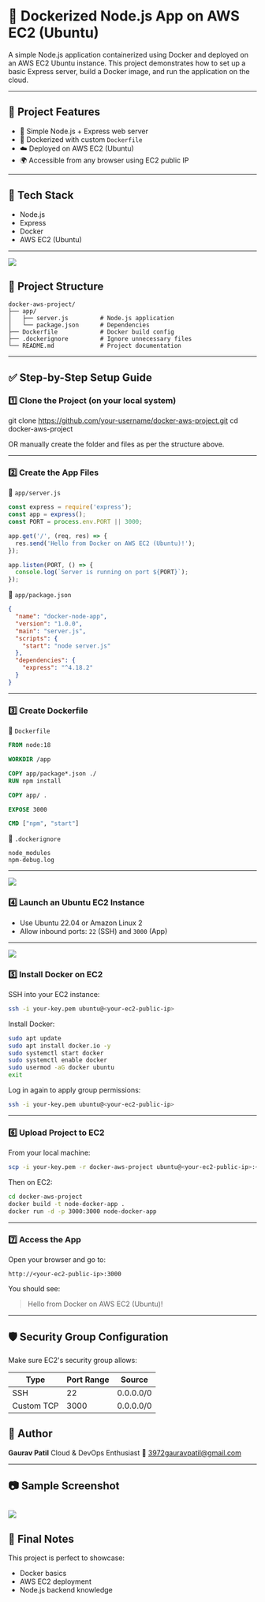 # 🚀 Dockerized Node.js App on AWS EC2 (Ubuntu)

A simple Node.js application containerized using Docker and deployed on an AWS EC2 Ubuntu instance. This project demonstrates how to set up a basic Express server, build a Docker image, and run the application on the cloud.

---

## 📌 Project Features

- 🧱 Simple Node.js + Express web server
- 🐳 Dockerized with custom `Dockerfile`
- ☁️ Deployed on AWS EC2 (Ubuntu)
- 🌍 Accessible from any browser using EC2 public IP

---

## 🧰 Tech Stack

- Node.js
- Express
- Docker
- AWS EC2 (Ubuntu)

---
![](https://github.com/gaurav3972/dockerized-nodejs-on-ec2/blob/master/images/20..0.png)
## 📁 Project Structure
````
docker-aws-project/
├── app/
│   ├── server.js         # Node.js application
│   └── package.json      # Dependencies
├── Dockerfile            # Docker build config
├── .dockerignore         # Ignore unnecessary files
└── README.md             # Project documentation

````

---

## ✅ Step-by-Step Setup Guide

### 1️⃣ Clone the Project (on your local system)


git clone https://github.com/your-username/docker-aws-project.git
cd docker-aws-project

OR manually create the folder and files as per the structure above.

---

### 2️⃣ Create the App Files

📄 `app/server.js`

```js
const express = require('express');
const app = express();
const PORT = process.env.PORT || 3000;

app.get('/', (req, res) => {
  res.send('Hello from Docker on AWS EC2 (Ubuntu)!');
});

app.listen(PORT, () => {
  console.log(`Server is running on port ${PORT}`);
});
```

📄 `app/package.json`

```json
{
  "name": "docker-node-app",
  "version": "1.0.0",
  "main": "server.js",
  "scripts": {
    "start": "node server.js"
  },
  "dependencies": {
    "express": "^4.18.2"
  }
}
```

---

### 3️⃣ Create Dockerfile

📄 `Dockerfile`

```Dockerfile
FROM node:18

WORKDIR /app

COPY app/package*.json ./
RUN npm install

COPY app/ .

EXPOSE 3000

CMD ["npm", "start"]
```

📄 `.dockerignore`

```
node_modules
npm-debug.log
```

---
![](https://github.com/gaurav3972/dockerized-nodejs-on-ec2/blob/master/images/Screenshot%202025-06-24%20165323.png)
### 4️⃣ Launch an Ubuntu EC2 Instance

* Use Ubuntu 22.04 or Amazon Linux 2
* Allow inbound ports: `22` (SSH) and `3000` (App)

---
![](https://github.com/gaurav3972/dockerized-nodejs-on-ec2/blob/master/images/Screenshot%202025-06-24%20165333.png)
### 5️⃣ Install Docker on EC2

SSH into your EC2 instance:

```bash
ssh -i your-key.pem ubuntu@<your-ec2-public-ip>
```

Install Docker:

```bash
sudo apt update
sudo apt install docker.io -y
sudo systemctl start docker
sudo systemctl enable docker
sudo usermod -aG docker ubuntu
exit
```

Log in again to apply group permissions:

```bash
ssh -i your-key.pem ubuntu@<your-ec2-public-ip>
```

---

### 6️⃣ Upload Project to EC2

From your local machine:

```bash
scp -i your-key.pem -r docker-aws-project ubuntu@<your-ec2-public-ip>:~
```

Then on EC2:

```bash
cd docker-aws-project
docker build -t node-docker-app .
docker run -d -p 3000:3000 node-docker-app
```

---

### 7️⃣ Access the App

Open your browser and go to:

```
http://<your-ec2-public-ip>:3000
```

You should see:

> Hello from Docker on AWS EC2 (Ubuntu)!

---

## 🛡️ Security Group Configuration

Make sure EC2's security group allows:

| Type       | Port Range | Source    |
| ---------- | ---------- | --------- |
| SSH        | 22         | 0.0.0.0/0 |
| Custom TCP | 3000       | 0.0.0.0/0 |

## 🤝 Author

**Gaurav Patil**
Cloud & DevOps Enthusiast
📧 [3972gauravpatil@gmail.com](mailto:3972gauravpatil@gmail.com)

---

## 📷 Sample Screenshot
![](https://github.com/gaurav3972/dockerized-nodejs-on-ec2/blob/master/images/Screenshot%202025-06-24%20165311.png)
---

## 🏁 Final Notes

This project is perfect to showcase:

* Docker basics
* AWS EC2 deployment
* Node.js backend knowledge

